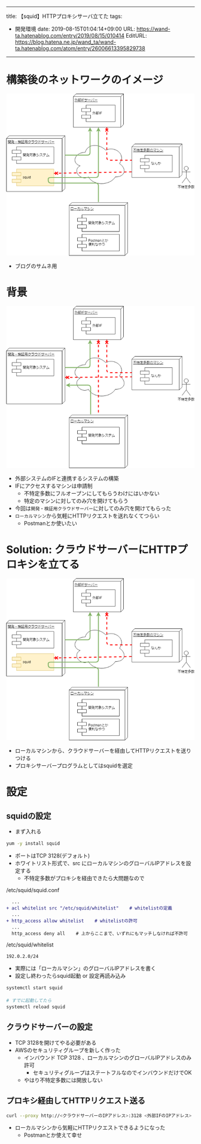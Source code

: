 ---
title: 【squid】HTTPプロキシサーバ立てた
tags:
- 開発環境
date: 2019-08-15T01:04:14+09:00
URL: https://wand-ta.hatenablog.com/entry/2019/08/15/010414
EditURL: https://blog.hatena.ne.jp/wand_ta/wand-ta.hatenablog.com/atom/entry/26006613395829738
-------------------------------------

# 構築後のネットワークのイメージ

![20190815005449](../../../imgs/20190815005449.png)

- ブログのサムネ用


# 背景

![20190815005047](../../../imgs/20190815005047.png)

- 外部システムのIFと連携するシステムの構築
- IFにアクセスするマシンは申請制
    - 不特定多数にフルオープンにしてもらうわけにはいかない
    - 特定のマシンに対してのみ穴を開けてもらう
- 今回は`開発・検証用クラウドサーバー`に対してのみ穴を開けてもらった
- `ローカルマシン`から気軽にHTTPリクエストを送れなくてつらい
    - Postmanとか使いたい


# Solution: クラウドサーバーにHTTPプロキシを立てる

![20190815005449](../../../imgs/20190815005449.png)


- ローカルマシンから、クラウドサーバーを経由してHTTPリクエストを送りつける
- プロキシサーバープログラムとしてはsquidを選定


# 設定

## squidの設定

- まず入れる

```sh
yum -y install squid
```

- ポートはTCP 3128(デフォルト)
- ホワイトリスト形式で、src にローカルマシンのグローバルIPアドレスを設定する
    - 不特定多数がプロキシを経由できたら大問題なので

/etc/squid/squid.conf

```diff
  ...
+ acl whitelist src "/etc/squid/whitelist"    # whitelistの定義
  ...
+ http_access allow whitelist    # whitelistの許可
  ...
  http_access deny all    # 上からここまで、いずれにもマッチしなければ不許可
```

/etc/squid/whitelist

```
192.0.2.0/24
```

- 実際には「ローカルマシン」のグローバルIPアドレスを書く
- 設定し終わったらsquid起動 or 設定再読み込み

```sh
systemctl start squid

# すでに起動してたら
systemctl reload squid
```

    
## クラウドサーバーの設定

- TCP 3128を開けてやる必要がある
- AWSのセキュリティグループを新しく作った
    - インバウンド TCP 3128 、ローカルマシンのグローバルIPアドレスのみ許可
        - セキュリティグループはステートフルなのでインバウンドだけでOK
    - やはり不特定多数には開放しない


## プロキシ経由してHTTPリクエスト送る

```sh
curl --proxy http://<クラウドサーバーのIPアドレス>:3128 <外部IFのIPアドレス>
```

- ローカルマシンから気軽にHTTPリクエストできるようになった
    - Postmanとか使えて幸せ

